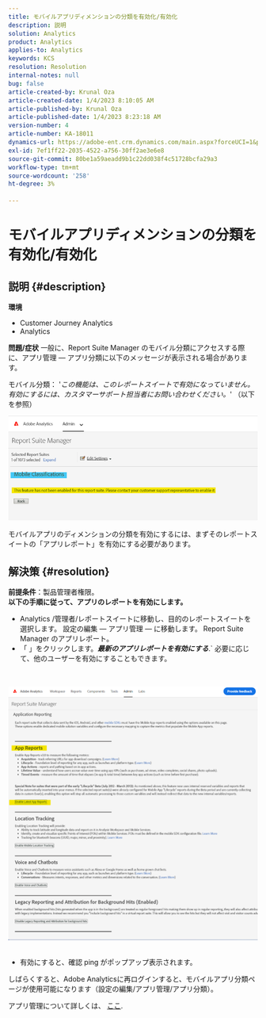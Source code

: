 ```yaml
---
title: モバイルアプリディメンションの分類を有効化/有効化
description: 説明
solution: Analytics
product: Analytics
applies-to: Analytics
keywords: KCS
resolution: Resolution
internal-notes: null
bug: false
article-created-by: Krunal Oza
article-created-date: 1/4/2023 8:10:05 AM
article-published-by: Krunal Oza
article-published-date: 1/4/2023 8:23:18 AM
version-number: 4
article-number: KA-18011
dynamics-url: https://adobe-ent.crm.dynamics.com/main.aspx?forceUCI=1&pagetype=entityrecord&etn=knowledgearticle&id=abc8232e-078c-ed11-81ac-6045bd0063aa
exl-id: 7ef1ff22-2035-4522-a756-30ff2ae3e6e8
source-git-commit: 80be1a59aeadd9b1c22dd038f4c51728bcfa29a3
workflow-type: tm+mt
source-wordcount: '258'
ht-degree: 3%

---
```


# モバイルアプリディメンションの分類を有効化/有効化

## 説明 {#description}

<b>環境</b>
- Customer Journey Analytics
- Analytics



<b>問題/症状</b>
一般に、Report Suite Manager のモバイル分類にアクセスする際に、アプリ管理 — アプリ分類に以下のメッセージが表示される場合があります。

モバイル分類： &#39;*この機能は、このレポートスイートで有効になっていません。 有効にするには、カスタマーサポート担当者にお問い合わせください。*&#39; （以下を参照）

![](assets/___acc8232e-078c-ed11-81ac-6045bd0063aa___.png)

モバイルアプリのディメンションの分類を有効にするには、まずそのレポートスイートの「アプリレポート」を有効にする必要があります。


## 解決策 {#resolution}

<b>前提条件</b>：製品管理者権限。<br><b>以下の手順に従って、アプリのレポートを有効にします。</b>
- Analytics /管理者/レポートスイートに移動し、目的のレポートスイートを選択します。 設定の編集 — アプリ管理 — に移動します。<b> </b>Report Suite Manager のアプリレポート。
- 「 」をクリックします。<b>*最新のアプリレポートを有効にする</b>*.` 必要に応じて、他のユーザーを有効にすることもできます。

<br> <br>![](assets/0ae3ca9c-b68f-ec11-b400-00224804a35d.png)
 
- 有効にすると、確認 ping がポップアップ表示されます。


しばらくすると、Adobe Analyticsに再ログインすると、モバイルアプリ分類ページが使用可能になります（設定の編集/アプリ管理/アプリ分類）。

アプリ管理について詳しくは、 [ここ](https://nam04.safelinks.protection.outlook.com/?url=https%3A%2F%2Fexperienceleague.adobe.com%2Fdocs%2Fanalytics%2Fadmin%2Fadmin-tools%2Fmobile-management.html%3Flang%3Den&amp;amp;data=04%7C01%7Cnilotpalb%40adobe.com%7C3c1d5032d121424be46208d9f1d8905c%7Cfa7b1b5a7b34438794aed2c178decee1%7C0%7C0%7C637806734700482559%7CUnknown%7CTWFpbGZsb3d8eyJWIjoiMC4wLjAwMDAiLCJQIjoiV2luMzIiLCJBTiI6Ik1haWwiLCJXVCI6Mn0%3D%7C3000&amp;amp;sdata=uxWerDD%2FHHZVSk%2B6eY0p2czXyW3BtXq75lRarjebwak%3D&amp;amp;reserved=0 "クリックでリンク先を開く： https://experienceleague.adobe.com/docs/analytics/admin/admin-tools/mobile-management.html?lang=en").
